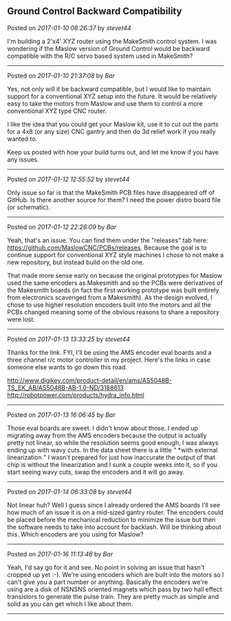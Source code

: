 ## Ground Control Backward Compatibility
Posted on *2017-01-10 08:26:37* by *stevet44*

I'm building a 2'x4' XYZ router using the MakeSmith control system.  I was wondering if the Maslow version of Ground Control would be backward compatible with the R/C servo based system used in MakeSmith?

---

Posted on *2017-01-10 21:37:08* by *Bar*

Yes, not only will it be backward compatible, but I would like to maintain support for a conventional XYZ setup into the future. It would be relatively easy to take the motors from Maslow and use them to control a more conventional XYZ type CNC router. 

I like the idea that you could get your Maslow kit, use it to cut out the parts for a 4x8 (or any size) CNC gantry and then do 3d relief work if you really wanted to.

Keep us posted with how your build turns out, and let me know if you have any issues.

---

Posted on *2017-01-12 12:55:52* by *stevet44*

Only issue so far is that the MakeSmith PCB files have disappeared off of GitHub.  Is there another source for them?  I need the power distro board file (or schematic).

---

Posted on *2017-01-12 22:26:09* by *Bar*

Yeah, that's an issue. You can find them under the "releases" tab here: https://github.com/MaslowCNC/PCBs/releases. Because the goal is to continue support for conventional XYZ style machines I chose to not make a new repository, but instead build on the old one. 

That made more sense early on because the original prototypes for Maslow used the same encoders as Makesmith and so the PCBs were derivatives of the Makesmith boards (in fact the first working prototype was built entirely from electronics scavenged from a Makesmith). As the design evolved, I chose to use higher resolution encoders built into the motors and all the PCBs changed meaning some of the obvious reasons to share a repository were lost.

---

Posted on *2017-01-13 13:33:25* by *stevet44*

Thanks for the link.  FYI, I'll be using the AMS encoder eval boards and a three channel r/c motor controller in my project.  Here's the links in case someone else wants to go down this road.

http://www.digikey.com/product-detail/en/ams/AS5048B-TS_EK_AB/AS5048B-AB-1.0-ND/3188613
http://robotpower.com/products/hydra_info.html

---

Posted on *2017-01-13 16:06:45* by *Bar*

Those eval boards are sweet. I didn't know about those. I ended up migrating away from the AMS encoders because the output is actually pretty not linear, so while the resolution seems good enough, I was always ending up with wavy cuts. In the data sheet there is a little " *with external linearization " I wasn't prepared for just how inaccurate the output of that chip is without the linearization and I sunk a couple weeks into it, so if you start seeing wavy cuts, swap the encoders and it will go away.

---

Posted on *2017-01-14 06:33:08* by *stevet44*

Not linear huh?  Well I guess since I already ordered the AMS boards I'll see how much of an issue it is on a mid-sized gantry router.  The encoders could be placed before the mechanical reduction to minimize the issue but then the software needs to take into account for backlash. Will be thinking about this.  Which encoders are you using for Maslow?

---

Posted on *2017-01-16 11:13:46* by *Bar*

Yeah, I'd say go for it and see. No point in solving an issue that hasn't cropped up yet :-). We're using encoders which are built into the motors so I can't give you a part number or anything. Basically the encoders we're using are a disk of NSNSNS oriented magnets which pass by two hall effect transistors to generate the pulse train. They are pretty much as simple and solid as you can get which I like about them.

---

